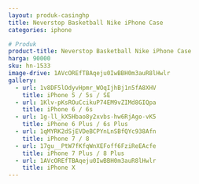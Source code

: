 ```yaml
---
layout: produk-casinghp
title: Neverstop Basketball Nike iPhone Case
categories: iphone

# Produk
product-title: Neverstop Basketball Nike iPhone Case
harga: 90000
sku: hn-1533
image-drive: 1AVcOREfTBAqeju0IwBBH0m3auR8lHwlr
gallery:
  - url: 1v8DF5lOdyvHpmr_WOqIjhBj1n5fA8XHV
    title: iPhone 5 / 5s / SE
  - url: 1Klv-pKsROuCcikuP74EM9vZIMd8GIQpa
    title: iPhone 6 / 6s
  - url: 1g-ll_kX5Hbao8y2xvbs-hw6RjAgo-vK5
    title: iPhone 6 Plus / 6s Plus
  - url: 1qMYRK2dSjEVDeBCPYnLnSBfQYc938Afn
    title: iPhone 7 / 8
  - url: 17gu__PtW7fKfqWnXEFoff6FziReEAcfe
    title: iPhone 7 Plus / 8 Plus
  - url: 1AVcOREfTBAqeju0IwBBH0m3auR8lHwlr
    title: iPhone X
---
```

